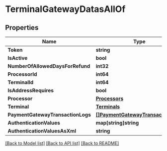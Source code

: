 # TerminalGatewayDatasAllOf

## Properties

Name | Type | Description | Notes
------------ | ------------- | ------------- | -------------
**Token** | **string** |  | [optional] 
**IsActive** | **bool** |  | 
**NumberOfAllowedDaysForRefund** | **int32** |  | 
**ProcessorId** | **int64** |  | [optional] 
**TerminalId** | **int64** |  | [optional] 
**IsAddressRequires** | **bool** |  | 
**Processor** | [**Processors**](Processors.md) |  | [optional] 
**Terminal** | [**Terminals**](Terminals.md) |  | [optional] 
**PaymentGatewayTransactionLogs** | [**[]PaymentGatewayTransactionLogs**](PaymentGatewayTransactionLogs.md) |  | [optional] 
**AuthenticationValues** | **map[string]string** |  | [optional] 
**AuthenticationValuesAsXml** | **string** |  | [optional] 

[[Back to Model list]](../README.md#documentation-for-models) [[Back to API list]](../README.md#documentation-for-api-endpoints) [[Back to README]](../README.md)


